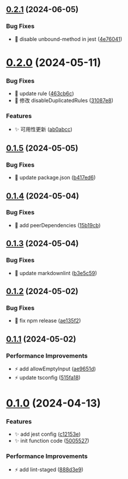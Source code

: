 ## [0.2.1](https://github.com/ljtang2009/lint-configuration/compare/v0.2.0...v0.2.1) (2024-06-05)


### Bug Fixes

* :bug: disable unbound-method in jest ([4e76041](https://github.com/ljtang2009/lint-configuration/commit/4e760412ab00929f6f920f16b272aa117e47f647))

# [0.2.0](https://github.com/ljtang2009/lint-configuration/compare/v0.1.5...v0.2.0) (2024-05-11)


### Bug Fixes

* :bug: update rule ([463cb6c](https://github.com/ljtang2009/lint-configuration/commit/463cb6c9ce1074872133be3d5391ae15c2682044))
* :bug: 修改 disableDuplicatedRules ([31087e8](https://github.com/ljtang2009/lint-configuration/commit/31087e8acde0c9fcbc1268423976bd340c315d6b))


### Features

* :sparkles: 可用性更新 ([ab0abcc](https://github.com/ljtang2009/lint-configuration/commit/ab0abccc3ceeed9fc52a0975a3d5072f3f48bebd))

## [0.1.5](https://github.com/ljtang2009/lint-configuration/compare/v0.1.4...v0.1.5) (2024-05-05)


### Bug Fixes

* :bug: update package.json ([b417ed6](https://github.com/ljtang2009/lint-configuration/commit/b417ed67db78f54cfa3b4aed301ce7e8cadc89f2))

## [0.1.4](https://github.com/ljtang2009/lint-configuration/compare/v0.1.3...v0.1.4) (2024-05-04)


### Bug Fixes

* :bug: add peerDependencies ([15b19cb](https://github.com/ljtang2009/lint-configuration/commit/15b19cb02768b2568da04ded1fddf5fc2532625e))

## [0.1.3](https://github.com/ljtang2009/lint-configuration/compare/v0.1.2...v0.1.3) (2024-05-04)


### Bug Fixes

* :bug: update markdownlint ([b3e5c59](https://github.com/ljtang2009/lint-configuration/commit/b3e5c5906b8bd5e4ebf9c27f1608aa4fac846c75))

## [0.1.2](https://github.com/ljtang2009/lint-configuration/compare/v0.1.1...v0.1.2) (2024-05-02)


### Bug Fixes

* :bug: fix npm release ([ae135f2](https://github.com/ljtang2009/lint-configuration/commit/ae135f2ca62108819cc04268239dc835b473556b))

## [0.1.1](https://github.com/ljtang2009/lint-configuration/compare/v0.1.0...v0.1.1) (2024-05-02)


### Performance Improvements

* :zap: add allowEmptyInput ([ae9651d](https://github.com/ljtang2009/lint-configuration/commit/ae9651d418f613fb8c2fe02b05e3b624cc022160))
* :zap: update tsconfig ([515fa18](https://github.com/ljtang2009/lint-configuration/commit/515fa18a6d3687e316c5e138ab3b34d4c42fe99b))

# [0.1.0](https://github.com/ljtang2009/lint-configuration/compare/v0.0.1...v0.1.0) (2024-04-13)


### Features

* :sparkles: add jest config ([c12153e](https://github.com/ljtang2009/lint-configuration/commit/c12153e783d1141ee25e72de22c51855a111c1a1))
* :sparkles: init function code ([5005527](https://github.com/ljtang2009/lint-configuration/commit/5005527de0ae14b598b7478fd12ef5d5415162d5))


### Performance Improvements

* :zap: add lint-staged ([888d3e9](https://github.com/ljtang2009/lint-configuration/commit/888d3e9fde2025490e64ca935ac0198bfce0ca49))
